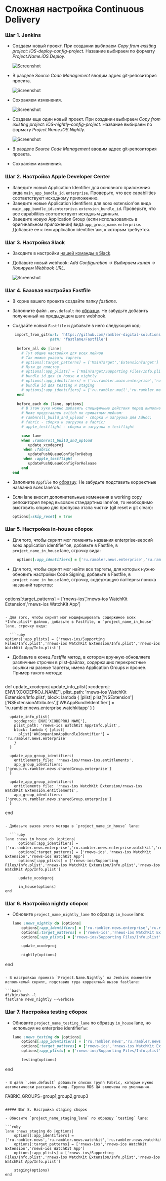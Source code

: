 # Сложная настройка Continuous Delivery

### Шаг 1. Jenkins

- Создаем новый проект. При создании выбираем *Copy from existing project: iOS-deploy-config-project*. Название выбираем по формату *Project.Name.iOS.Deploy*.

  ![Screenshot](/resources/complex-deploy-1.jpg)
  
- В разделе *Source Code Management* вводим адрес git-репозитория проекта.

  ![Screenshot](/resources/complex-deploy-2.jpg)
  
- Сохраняем изменения.

  ![Screenshot](/resources/complex-deploy-3.jpg)
  
- Создаем еще один новый проект. При создании выбираем *Copy from existing project: iOS-nightly-config-project*. Название выбираем по формату *Project.Name.iOS.Nightly*.

  ![Screenshot](/resources/complex-deploy-4.jpg)
  
- В разделе *Source Code Management* вводим адрес git-репозитория проекта.
- Сохраняем изменения.

### Шаг 2. Настройка Apple Developer Center

- Заведите новый Application Identifier для основного приложения вида `main_app_bundle_id.enterprise`. Проверьте, что все capabilities соответствуют исходному приложению.
- Заведите новые Application Identifiers для всех extension'ов вида `main_app_bundle_id.enterprise.extension_bundle_id`. Проверьте, что все capabilities соответствуют исходным данным.
- Заведите новую Application Group (если использовались в оригинальном приложении) вида `app_group_name.enterprise`. Добавьте ее к тем application identifier'ам, к которым требуется.

### Шаг 3. Настройка Slack

- Заходите в настройки [нашей команды в Slack](https://ramblercoteam.slack.com/?redir=%2Fapps%2Fmanage%2Fcustom-integrations).
- Добавьте новый webhook: *Add Configuration -> Выбираем канал -> Копируем Webhook URL*.

  ![Screenshot](/resources/complex-deploy-5.jpg)

### Шаг 4. Базовая настройка Fastfile

- В корне вашего проекта создайте папку *fastlane*.
- Заполните файл `.env.default` по [образцу](/processes/automation/continuous-delivery/env-default-example.md). Не забудьте добавить полученный на предыдущем шаге webhook.
- Создайте новый `Fastfile` и добавьте в него следующий код:

    ```ruby
     import_from_git(url: 'https://github.com/rambler-digital-solutions/fastlane-flows',
                     path: 'fastlane/Fastfile')
    		 
      before_all do |lane|
        # Тут общие настройки для всех лейнов
        # Так можно указать таргеты
        # options[:target_patterns] = ['MainTarget','ExtensionTarget']
        # Пути до плистов
        # options[:app_plists] = ['MainTarget/Supporting Files/Info.plist','ExtensionTarget/Info.plist']
        # bundle id для in_house и nightly
        # options[:app_identifiers] = ['ru.rambler.main.enterprise','ru.rambler.main.enterprise.extension']
        # bundle id для testing и staging
        # options[:app_identifiers] = ['ru.rambler.mail','ru.rambler.mail.Action'] if [:testing, :staging].include? lane
      end
      
      before_each do |lane, options|
        # В этом хуке можно добавить специфичные действия перед выполнением приватных лейнов
        # Ниже представлен switch по приватным лейнам:
        # rambnroll_build_and_upload - сборка и загрузка для AdHoc;
        # fabric - сборка и загрузка в fabric;
        # apple_testflight - сборка и загрузка в testflight
    
        case lane
        when :rambnroll_build_and_upload
           update_xcodeproj
         when :fabric
           updatePushQueueConfigForDebug
         when :apple_testflight
           updatePushQueueConfigForRelease
        end
  end
  ```
  
- Заполните `Appfile` по [образцу](/processes/automation/continuous-delivery/appfile-example.md). Не забудьте подставить корректные названия всех lane'ов.
- Если lane вносит дополнительные изменения в working copy репозитория перед вызовом стандартных lane'ов, то необходимо выстовить опцию для пропуска этапа чистки (git reset и git clean):

	```ruby
	options[:skip_reset] = true
	```

### Шаг 5. Настройка in-house сборок

- Для того, чтобы скрипт мог поменять названия enterprise-версий всех application identifier'ов, добавьте в Fastfile, в `project_name_in_house` lane, строчку вида:

  ```ruby
    options[:app_identifiers] = ['ru.rambler.news.enterprise','ru.rambler.news.enterprise.watchkit','ru.rambler.news.enterprise.watchkitapp']
    ```

- Для того, чтобы скрипт мог найти все таргеты, для которых нужно обновить настройки Code Signing, добавьте в Fastfile, в `project_name_in_house` lane, строчку, содержащую паттерны поиска названий таргетов:

  ```ruby
options[:target_patterns] = ['rnews-ios','rnews-ios WatchKit Extension','rnews-ios WatchKit App']
```

- Для того, чтобы скрипт мог модифицировать содержимое всех *Info.plist* файлов, добавьте в Fastfile, в `project_name_in_house` lane, строчку вида:

  ```ruby
options[:app_plists] = ['rnews-ios/Supporting Files/Info.plist','rnews-ios WatchKit Extension/Info.plist','rnews-ios WatchKit App/Info.plist']
```

- Добавьте в конец *Fastfile* метод, в котором вручную обновляете различные строчки в plist-файлах, содержащих перекрестные ссылки на разные таргеты, имена Application Groups и прочее. Пример такого метода:

  ```ruby
def update_xcodeproj
      update_info_plist(
        xcodeproj: ENV['XCODEPROJ_NAME'],
        plist_path: 'rnews-ios WatchKit Extension/Info.plist',
        block: lambda { |plist|
          plist['NSExtension']['NSExtensionAttributes']['WKAppBundleIdentifier'] = 'ru.rambler.news.enterprise.watchkitapp'
        }
      )

      update_info_plist(
        xcodeproj: ENV['XCODEPROJ_NAME'],
        plist_path: 'rnews-ios WatchKit App/Info.plist',
        block: lambda { |plist|
          plist['WKCompanionAppBundleIdentifier'] = 'ru.rambler.news.enterprise'
        }
      )

      update_app_group_identifiers(
        entitlements_file: 'rnews-ios/rnews-ios.entitlements',
        app_group_identifiers: ['group.ru.rambler.news.sharedGroup.enterprise']
      )

      update_app_group_identifiers(
        entitlements_file: 'rnews-ios WatchKit Extension/rnews-ios WatchKit Extension.entitlements',
        app_group_identifiers: ['group.ru.rambler.news.sharedGroup.enterprise']
      )
end
```

- Добавьте вызов этого метода в `project_name_in_house` lane:

  ```ruby
lane :news_in_house do |options|
      options[:app_identifiers] = ['ru.rambler.news.enterprise','ru.rambler.news.enterprise.watchkit','ru.rambler.news.enterprise.watchkitapp']
      options[:target_patterns] = ['rnews-ios','rnews-ios WatchKit Extension','rnews-ios WatchKit App']
      options[:app_plists] = ['rnews-ios/Supporting Files/Info.plist','rnews-ios WatchKit Extension/Info.plist','rnews-ios WatchKit App/Info.plist']

      update_xcodeproj

      in_house(options)
end
```

### Шаг 6. Настройка nightly сборок

- Обновите `project_name_nightly_lane` по образцу `in_house` lane:

  ```ruby
  lane :news_nightly do |options|
      options[:app_identifiers] = ['ru.rambler.news.enterprise','ru.rambler.news.enterprise.watchkit','ru.rambler.news.enterprise.watchkitapp']
	  options[:target_patterns] = ['rnews-ios','rnews-ios WatchKit Extension','rnews-ios WatchKit App']
	  options[:app_plists] = ['rnews-ios/Supporting Files/Info.plist','rnews-ios WatchKit Extension/Info.plist','rnews-ios WatchKit App/Info.plist']

	  update_xcodeproj

	  nightly(options)
end
  ```
  
- В настройках проекта `Project.Name.Nightly` на Jenkins поменяйте исполняемый скрипт, подставив туда корректный вызов fastlane:

  ```bash
  #!/bin/bash -l
fastlane news_nightly --verbose
  ```
  
### Шаг 7. Настройка testing сборок

- Обновите `project_name_testing_lane` по образцу `in_house` lane, но используя не enterprise identifier'ы:

  ```ruby
  lane :news_testing do |options|
      options[:app_identifiers] = ['ru.rambler.news','ru.rambler.news.watchkit','ru.rambler.news.watchkitapp']
	  options[:target_patterns] = ['rnews-ios','rnews-ios WatchKit Extension','rnews-ios WatchKit App']
	  options[:app_plists] = ['rnews-ios/Supporting Files/Info.plist','rnews-ios WatchKit Extension/Info.plist','rnews-ios WatchKit App/Info.plist']

	  testing(options)
end
  ```
  
- В файл `.env.default` добавьте список групп Fabric, которым нужно автоматически рассылать билд. Группа RDS QA включена по умолчанию.

  ```
  FABRIC_GROUPS=group1,group2,group3
  ```
  
##### Шаг 8. Настройка staging сборок

- Обновите `project_name_staging_lane` по образцу `testing` lane:

  ```ruby
  lane :news_staging do |options|
      options[:app_identifiers] = ['ru.rambler.news','ru.rambler.news.watchkit','ru.rambler.news.watchkitapp']
	  options[:target_patterns] = ['rnews-ios','rnews-ios WatchKit Extension','rnews-ios WatchKit App']
	  options[:app_plists] = ['rnews-ios/Supporting Files/Info.plist','rnews-ios WatchKit Extension/Info.plist','rnews-ios WatchKit App/Info.plist']

	  staging(options)
end
  ```

